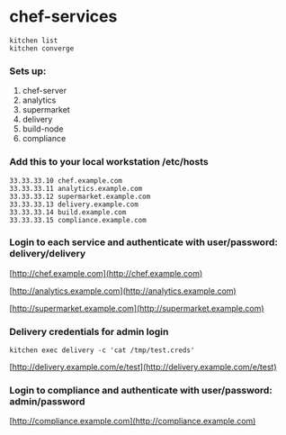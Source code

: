 # chef-services

```
kitchen list
kitchen converge
```
### Sets up:

1. chef-server
2. analytics
3. supermarket
4. delivery
5. build-node
6. compliance

### Add this to your local workstation /etc/hosts

```
33.33.33.10 chef.example.com
33.33.33.11 analytics.example.com
33.33.33.12 supermarket.example.com
33.33.33.13 delivery.example.com
33.33.33.14 build.example.com
33.33.33.15 compliance.example.com
```

### Login to each service and authenticate with user/password: delivery/delivery

[http://chef.example.com](http://chef.example.com)

[http://analytics.example.com](http://analytics.example.com)

[http://supermarket.example.com](http://supermarket.example.com)

### Delivery credentials for admin login

`kitchen exec delivery -c 'cat /tmp/test.creds'`

[http://delivery.example.com/e/test](http://delivery.example.com/e/test)

### Login to compliance and authenticate with user/password: admin/password

[http://compliance.example.com](http://compliance.example.com)
